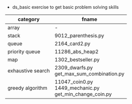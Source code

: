 * ds_basic
exercise to get basic problem solving skills


| category          | fname                                                        |
|-------------------|--------------------------------------------------------------|
| array             | -                                                             |
| stack             | 9012_parenthesis.py                                        |
| queue             | 2164_card2.py                                              |
| priority queue    | 11286_abs_heap2                                            |
| map               | 1302_bestseller.py                                         |
| exhaustive search | 2309_dwarfs.py<br>get_max_sum_combination.py                |
| greedy algorithm  | 11047_coin0.py<br>1449_mechanic.py<br>get_min_change_coin.py |
